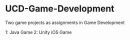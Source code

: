 # UCD-Game-Development
Two game projects as assignments in Game Development

1: Java Game
2: Unity iOS Game

